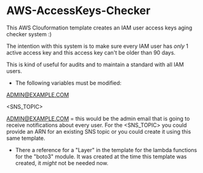 # AWS-AccessKeys-Checker

This AWS Clouformation template creates an IAM user access keys aging checker system :)

The intention with this system is to make sure every IAM user has *only* 1 active access key and this access key can't be older than 90 days.

This is kind of useful for audits and to maintain a standard with all IAM users.

- The following variables must be modified:

ADMIN@EXAMPLE.COM 

<SNS_TOPIC>

ADMIN@EXAMPLE.COM = this would be the admin email that is going to receive notifications about every user.
For the <SNS_TOPIC> you could provide an ARN for an existing SNS topic or you could create it using this same template.

- There a reference for a "Layer" in the template for the lambda functions for the "boto3" module. It was created at the time this template was created, it *might* not be needed now.
